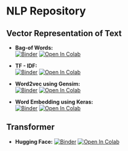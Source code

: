 # NLP Repository

## Vector Representation of Text
  *  **Bag-of Words:** <br>
        [![Binder](https://mybinder.org/badge_logo.svg)](https://mybinder.org/v2/gh/ismailyou/nlp_repo/main?filepath=Bow.ipynb) 
        [![Open In Colab](https://colab.research.google.com/assets/colab-badge.svg)](https://colab.research.google.com/github/ismailyou/nlp_repo/blob/main?filepath=Bow.ipynb)<br>

  *  **TF - IDF:** <br>
  [![Binder](https://mybinder.org/badge_logo.svg)](https://mybinder.org/v2/gh/ismailyou/nlp_repo/main?filepath=TF%20-%20IDF.ipynb)
  [![Open In Colab](https://colab.research.google.com/assets/colab-badge.svg)](https://colab.research.google.com/github/ismailyou/nlp_repo/blob/main?filepath=TF%20-%20IDF.ipynb)<br>
  
  *  **Word2vec using Gensim:**<br>
 [![Binder](https://mybinder.org/badge_logo.svg)](https://mybinder.org/v2/gh/ismailyou/nlp_repo/main?filepath=Word2Vec.ipynb)
 [![Open In Colab](https://colab.research.google.com/assets/colab-badge.svg)](https://colab.research.google.com/github/ismailyou/nlp_repo/blob/main?filepath=Word2Vec.ipynb)<br>
  
  *  **Word Embedding using Keras:**<br>
 [![Binder](https://mybinder.org/badge_logo.svg)](https://mybinder.org/v2/gh/ismailyou/nlp_repo/main?filepath=word_embedding_keras.ipynb)
 [![Open In Colab](https://colab.research.google.com/assets/colab-badge.svg)](https://colab.research.google.com/github/ismailyou/nlp_repo/blob/main?filepath=word_embedding_keras.ipynb)<br>

## Transformer
  *  **Hugging Face:**
   [![Binder](https://mybinder.org/badge_logo.svg)](https://mybinder.org/v2/gh/ismailyou/nlp_repo/main?filepath=whuggingface_pipeline.ipynb)
   [![Open In Colab](https://colab.research.google.com/assets/colab-badge.svg)](https://colab.research.google.com/github/ismailyou/nlp_repo/blob/main?filepath=huggingface_pipeline.ipynb)<br>
 
